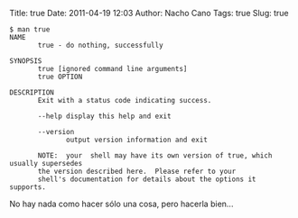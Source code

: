 Title: true
Date: 2011-04-19 12:03
Author: Nacho Cano
Tags: true
Slug: true

    $ man true
    NAME
           true - do nothing, successfully

    SYNOPSIS
           true [ignored command line arguments]
           true OPTION

    DESCRIPTION
           Exit with a status code indicating success.

           --help display this help and exit

           --version
                  output version information and exit

           NOTE:  your  shell may have its own version of true, which usually supersedes
           the version described here.  Please refer to your
           shell's documentation for details about the options it supports.

No hay nada como hacer sólo una cosa, pero hacerla bien...
